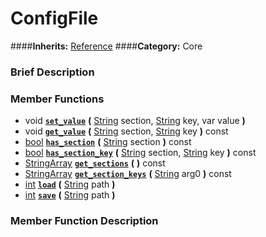 #  ConfigFile  
####**Inherits:** [Reference](class_reference)
####**Category:** Core

###  Brief Description  


###  Member Functions 
  * void  **[`set_value`](#set_value)**  **(** [String](class_string) section, [String](class_string) key, var value  **)**
  * void  **[`get_value`](#get_value)**  **(** [String](class_string) section, [String](class_string) key  **)** const
  * [bool](class_bool)  **[`has_section`](#has_section)**  **(** [String](class_string) section  **)** const
  * [bool](class_bool)  **[`has_section_key`](#has_section_key)**  **(** [String](class_string) section, [String](class_string) key  **)** const
  * [StringArray](class_stringarray)  **[`get_sections`](#get_sections)**  **(** **)** const
  * [StringArray](class_stringarray)  **[`get_section_keys`](#get_section_keys)**  **(** [String](class_string) arg0  **)** const
  * [int](class_int)  **[`load`](#load)**  **(** [String](class_string) path  **)**
  * [int](class_int)  **[`save`](#save)**  **(** [String](class_string) path  **)**

###  Member Function Description  

